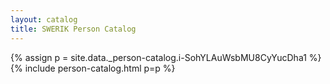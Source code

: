 ```yaml
---
layout: catalog
title: SWERIK Person Catalog
---
```

{% assign p = site.data._person-catalog.i-SohYLAuWsbMU8CyYucDha1 %}
{% include person-catalog.html p=p %}

